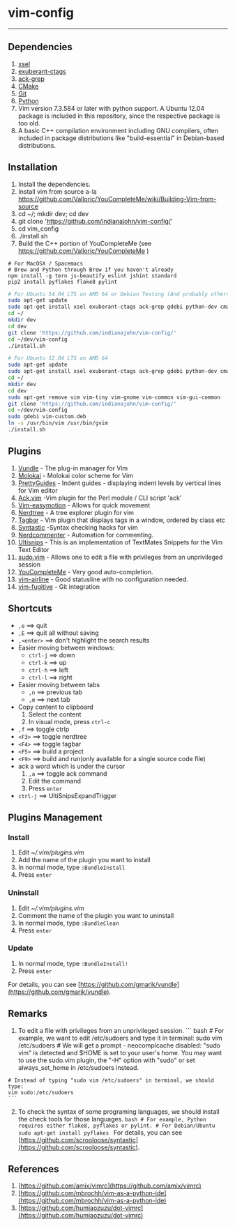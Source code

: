 # vim-config

---------------------

## Dependencies

  1. [xsel](http://www.kfish.org/software/xsel/)
  2. [exuberant-ctags](http://ctags.sourceforge.net/)
  3. [ack-grep](http://betterthangrep.com/)
  4. [CMake](http://cmake.org/)
  5. [Git](http://git-scm.com/)
  6. [Python](http://python.org/)
  7. Vim version 7.3.584 or later with python support.  A Ubuntu 12.04 package is included in this repository, since the respective package is too old.
  8. A basic C++ compilation environment including GNU compilers, often included in package distributions like "build-essential" in Debian-based distributions.



## Installation

  1. Install the dependencies.
  2. Install vim from source a-la https://github.com/Valloric/YouCompleteMe/wiki/Building-Vim-from-source
  3. cd ~/; mkdir dev; cd dev
  4. git clone 'https://github.com/indianajohn/vim-config/'
  5. cd vim_config
  6. ./install.sh
  7. Build the C++ portion of YouCompleteMe (see https://github.com/Valloric/YouCompleteMe )

```
# For MacOSX / Spacemacs
# Brew and Python through Brew if you haven't already
npm install -g tern js-beautify eslint jshint standard
pip2 install pyflakes flake8 pylint
```

``` bash
# For Ubuntu 14.04 LTS on AMD 64 or Debian Testing (And probably others)
sudo apt-get update
sudo apt-get install xsel exuberant-ctags ack-grep gdebi python-dev cmake git build-essential python-dev pyflakes vim-gnome
cd ~/
mkdir dev
cd dev
git clone 'https://github.com/indianajohn/vim-config/'
cd ~/dev/vim-config
./install.sh
```

``` bash
# For Ubuntu 12.04 LTS on AMD 64
sudo apt-get update
sudo apt-get install xsel exuberant-ctags ack-grep gdebi python-dev cmake git build-essential python-dev pyflakes
cd ~/
mkdir dev
cd dev
sudo apt-get remove vim vim-tiny vim-gnome vim-common vim-gui-common
git clone 'https://github.com/indianajohn/vim-config/'
cd ~/dev/vim-config
sudo gdebi vim-custom.deb
ln -s /usr/bin/vim /usr/bin/gvim
./install.sh
```

## Plugins

  1. [Vundle](https://github.com/gmarik/vundle) - The plug-in manager for Vim
  2. [Molokai](https://github.com/tomasr/molokai) - Molokai color scheme for Vim
  3. [PrettyGuides](https://github.com/adonis0147/prettyGuides) - Indent guides - displaying indent levels by vertical lines for Vim editor
  4. [Ack.vim](https://github.com/mileszs/ack.vim) -Vim plugin for the Perl module / CLI script 'ack'
  5. [Vim-easymotion](https://github.com/Lokaltog/vim-easymotion) - Allows for quick movement
  6. [Nerdtree](https://github.com/scrooloose/nerdtree) - A tree explorer plugin for vim
  7. [Tagbar](https://github.com/majutsushi/tagbar) - Vim plugin that displays tags in a window, ordered by class etc
  8. [Syntastic](https://github.com/scrooloose/syntastic) -Syntax checking hacks for vim
  9. [Nerdcommenter](https://github.com/scrooloose/nerdcommenter) - Automation for commenting.
  10. [Ultisnips](https://github.com/SirVer/ultisnips) - This is an implementation of TextMates Snippets for the Vim Text Editor
  11. [sudo.vim](https://github.com/vim-scripts/sudo.vim) - Allows one to edit a file with privileges from an unprivileged session
  12. [YouCompleteMe](https://github.com/Valloric/YouCompleteMe) - Very good auto-completion.
  13. [vim-airline](https://github.com/bling/vim-airline) - Good statusline with no configuration needed.
  14. [vim-fugitive](https://github.com/tpope/vim-fugitive) - Git integration

## Shortcuts

  - `,e`  ==> quit
  - `,E`  ==> quit all without saving
  - `,<enter>`  ==> don't highlight the search results
  - Easier moving between windows:
    + `ctrl-j`  ==> down
    + `ctrl-k`  ==> up
    + `ctrl-h`  ==> left
    + `ctrl-l`  ==> right
  - Easier moving between tabs
    + `,n`  ==> previous tab
    + `,m`  ==> next tab
  - Copy content to clipboard
    1. Select the content
    2. In visual mode, press `ctrl-c`
  - `,f`  ==> toggle ctrlp
  - `<F3>`  ==> toggle nerdtree
  - `<F4>`  ==> toggle tagbar
  - `<F5>`  ==> build a project
  - `<F9>`  ==> build and run(only available for a single source code file)
  - ack a word which is under the cursor
    1. `,a` ==> toggle ack command
    2. Edit the command
    3. Press `enter`
  - `ctrl-j`  ==> UltiSnipsExpandTrigger

## Plugins Management

### Install

  1. Edit *~/.vim/plugins.vim*
  2. Add the name of the plugin you want to install
  3. In normal mode, type `:BundleInstall`
  4. Press `enter`

### Uninstall

  1. Edit *~/.vim/plugins.vim*
  2. Comment the name of the plugin you want to uninstall
  3. In normal mode, type `:BundleClean`
  4. Press `enter`

### Update

  1. In normal mode, type `:BundleInstall!`
  2. Press `enter`

For details, you can see [https://github.com/gmarik/vundle](https://github.com/gmarik/vundle).

## Remarks

  1. To edit a file with privileges from an unprivileged session.
    ``` bash
    # For example, we want to edit /etc/sudoers and type it in terminal:
    sudo vim /etc/sudoers
    # We will get a prompt - neocomplcache disabled: "sudo vim" is detected and $HOME is set to your user's home. You may want to use the sudo.vim plugin, the "-H" option with "sudo" or set always_set_home in /etc/sudoers instead.

    # Instead of typing "sudo vim /etc/sudoers" in terminal, we should type:
    vim sudo:/etc/sudoers
    ```
  2. To check the syntax of some programing languages, we should install the check tools for those languages.
    ```bash
    # For example, Python requires either flake8, pyflakes or pylint.
    # For Debian/Ubuntu
    sudo apt-get install pyflakes
    ```
    For details, you can see [https://github.com/scrooloose/syntastic](https://github.com/scrooloose/syntastic).

## References

  1. [https://github.com/amix/vimrc](https://github.com/amix/vimrc)
  2. [https://github.com/mbrochh/vim-as-a-python-ide](https://github.com/mbrochh/vim-as-a-python-ide)
  3. [https://github.com/humiaozuzu/dot-vimrc](https://github.com/humiaozuzu/dot-vimrc)

